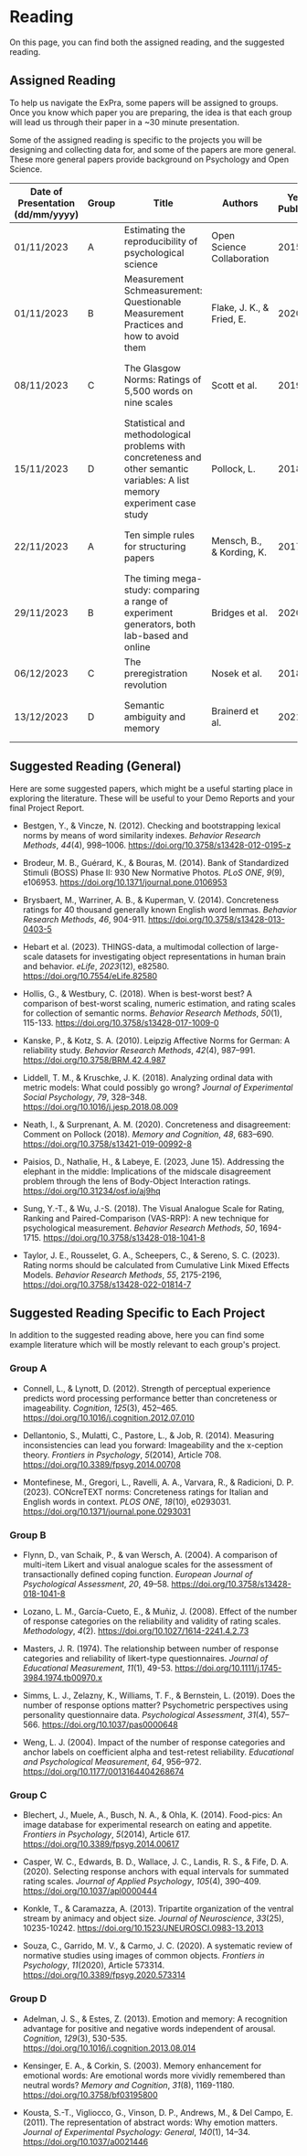 # Reading

On this page, you can find both the assigned reading, and the suggested reading.

## Assigned Reading

To help us navigate the ExPra, some papers will be assigned to groups. Once you know which paper you are preparing, the idea is that each group will lead us through their paper in a ~30 minute presentation.

Some of the assigned reading is specific to the projects you will be designing and collecting data for, and some of the papers are more general. These more general papers provide background on Psychology and Open Science.

| Date of Presentation (dd/mm/yyyy) | Group | Title | Authors | Year of Publication | Link |
|-----------------------------------| ----- |-------| ------- | ------------------- | ---- |
| 01/11/2023 | A | Estimating the reproducibility of psychological science | Open Science Collaboration | 2015 | [*Science*, *349*(6251)](https://doi.org/10.1126/science.aac4716) |
| 01/11/2023 | B | Measurement Schmeasurement: Questionable Measurement Practices and how to avoid them  | Flake, J. K., & Fried, E. | 2020 | [*Advances in Methods and Practices in Psychological Science*, *3*(4), 456-465](https://doi.org/10.1177/2515245920952393) |
| 08/11/2023 | C | The Glasgow Norms: Ratings of 5,500 words on nine scales | Scott et al. | 2019 | [*Behavior Research Methods*, *51*(3), 1258–1270](https://doi.org/10.3758/s13428-018-1099-3) |
| 15/11/2023 | D | Statistical and methodological problems with concreteness and other semantic variables: A list memory experiment case study | Pollock, L. | 2018 | [*Behavior Research Methods*, *50*(3), 1198–1216](https://doi.org/10.3758/s13428-017-0938-y) |
| 22/11/2023 | A | Ten simple rules for structuring papers | Mensch, B., & Kording, K. | 2017 | [*PLOS Computational Biology* *13*(9): e1005619](https://doi.org/10.1371/journal.pcbi.1005619) |
| 29/11/2023 | B | The timing mega-study: comparing a range of experiment generators, both lab-based and online | Bridges et al. | 2020 | [*PeerJ*, 8:e9414](http://doi.org/10.7717/peerj.9414) |
| 06/12/2023 | C | The preregistration revolution | Nosek et al. | 2018 | [*PNAS*, *115*(11), 2600-2606](https://doi.org/10.1073/pnas.1708274114) |
| 13/12/2023 | D | Semantic ambiguity and memory | Brainerd et al. | 2021 | [*Journal of Memory and Language*, *121*, 104286](https://doi.org/10.1016/j.jml.2021.104286) |

## Suggested Reading (General)

Here are some suggested papers, which might be a useful starting place in exploring the literature. These will be useful to your Demo Reports and your final Project Report.

* Bestgen, Y., & Vincze, N. (2012). Checking and bootstrapping lexical norms by means of word similarity indexes. *Behavior Research Methods*, *44*(4), 998–1006. https://doi.org/10.3758/s13428-012-0195-z

* Brodeur, M. B., Guérard, K., & Bouras, M. (2014). Bank of Standardized Stimuli (BOSS) Phase II: 930 New Normative Photos. *PLoS ONE*, *9*(9), e106953. https://doi.org/10.1371/journal.pone.0106953

* Brysbaert, M., Warriner, A. B., & Kuperman, V. (2014). Concreteness ratings for 40 thousand generally known English word lemmas. *Behavior Research Methods*, *46*, 904-911. https://doi.org/10.3758/s13428-013-0403-5

* Hebart et al. (2023). THINGS-data, a multimodal collection of large-scale datasets for investigating object representations in human brain and behavior. *eLife*, *2023*(12), e82580. https://doi.org/10.7554/eLife.82580

* Hollis, G., & Westbury, C. (2018). When is best-worst best? A comparison of best-worst scaling, numeric estimation, and rating scales for collection of semantic norms. *Behavior Research Methods*, *50*(1), 115-133. https://doi.org/10.3758/s13428-017-1009-0

* Kanske, P., & Kotz, S. A. (2010). Leipzig Affective Norms for German: A reliability study. *Behavior Research Methods*, *42*(4), 987–991. https://doi.org/10.3758/BRM.42.4.987

* Liddell, T. M., & Kruschke, J. K. (2018). Analyzing ordinal data with metric models: What could possibly go wrong? *Journal of Experimental Social Psychology*, *79*, 328–348. https://doi.org/10.1016/j.jesp.2018.08.009

* Neath, I., & Surprenant, A. M. (2020). Concreteness and disagreement: Comment on Pollock (2018). *Memory and Cognition*, *48*, 683–690. https://doi.org/10.3758/s13421-019-00992-8

* Paisios, D., Nathalie, H., & Labeye, E. (2023, June 15). Addressing the elephant in the middle: Implications of the midscale disagreement problem through the lens of Body-Object Interaction ratings. https://doi.org/10.31234/osf.io/aj9hq

* Sung, Y.-T., & Wu, J.-S. (2018). The Visual Analogue Scale for Rating, Ranking and Paired-Comparison (VAS-RRP): A new technique for psychological measurement. *Behavior Research Methods*, *50*, 1694-1715. https://doi.org/10.3758/s13428-018-1041-8

* Taylor, J. E., Rousselet, G. A., Scheepers, C., & Sereno, S. C. (2023). Rating norms should be calculated from Cumulative Link Mixed Effects Models. *Behavior Research Methods*, *55*, 2175-2196, https://doi.org/10.3758/s13428-022-01814-7

## Suggested Reading Specific to Each Project

In addition to the suggested reading above, here you can find some example literature which will be mostly relevant to each group's project.

### Group A

* Connell, L., & Lynott, D. (2012). Strength of perceptual experience predicts word processing performance better than concreteness or imageability. *Cognition*, *125*(3), 452–465. https://doi.org/10.1016/j.cognition.2012.07.010

* Dellantonio, S., Mulatti, C., Pastore, L., & Job, R. (2014). Measuring inconsistencies can lead you forward: Imageability and the x-ception theory. *Frontiers in Psychology*, *5*(2014), Article 708. https://doi.org/10.3389/fpsyg.2014.00708

* Montefinese,  M., Gregori, L., Ravelli, A. A., Varvara, R., & Radicioni, D. P. (2023). CONcreTEXT norms: Concreteness ratings for Italian and English words in context. *PLOS ONE*, *18*(10), e0293031. https://doi.org/10.1371/journal.pone.0293031

### Group B

* Flynn, D., van Schaik, P., & van Wersch, A. (2004). A comparison of multi-item Likert and visual analogue scales for the assessment of transactionally defined coping function. *European Journal of Psychological Assessment*, *20*, 49–58. https://doi.org/10.3758/s13428-018-1041-8

* Lozano, L. M., García-Cueto, E., & Muñiz, J. (2008). Effect of the number of response categories on the reliability and validity of rating scales. *Methodology*, *4*(2). https://doi.org/10.1027/1614-2241.4.2.73

* Masters, J. R. (1974). The relationship between number of response categories and reliability of likert-type questionnaires. *Journal of Educational Measurement*, *11*(1), 49-53. https://doi.org/10.1111/j.1745-3984.1974.tb00970.x

* Simms, L. J., Zelazny, K., Williams, T. F., & Bernstein, L. (2019). Does the number of response options matter? Psychometric perspectives using personality questionnaire data. *Psychological Assessment*, *31*(4), 557–566. https://doi.org/10.1037/pas0000648

* Weng, L. J. (2004). Impact of the number of response categories and anchor labels on coefficient alpha and test-retest reliability. *Educational and Psychological Measurement*, *64*, 956–972. https://doi.org/10.1177/0013164404268674

### Group C

* Blechert, J., Muele, A., Busch, N. A., & Ohla, K. (2014). Food-pics: An image database for experimental research on eating and appetite. *Frontiers in Psychology*, *5*(2014), Article 617. https://doi.org/10.3389/fpsyg.2014.00617

* Casper, W. C., Edwards, B. D., Wallace, J. C., Landis, R. S., & Fife, D. A. (2020). Selecting response anchors with equal intervals for summated rating scales. *Journal of Applied Psychology*, *105*(4), 390–409. https://doi.org/10.1037/apl0000444

* Konkle, T., & Caramazza, A. (2013). Tripartite organization of the ventral stream by animacy and object size. *Journal of Neuroscience*, *33*(25), 10235-10242. https://doi.org/10.1523/JNEUROSCI.0983-13.2013

* Souza, C., Garrido, M. V., & Carmo, J. C. (2020). A systematic review of normative studies using images of common objects. *Frontiers in Psychology*, *11*(2020), Article 573314. https://doi.org/10.3389/fpsyg.2020.573314

### Group D

* Adelman, J. S., & Estes, Z. (2013). Emotion and memory: A recognition advantage for positive and negative words independent of arousal. *Cognition*, *129*(3), 530-535. https://doi.org/10.1016/j.cognition.2013.08.014

* Kensinger, E. A., & Corkin, S. (2003). Memory enhancement for emotional words: Are emotional words more vividly remembered than neutral words? *Memory and Cognition*, *31*(8), 1169-1180. https://doi.org/10.3758/bf03195800

* Kousta, S.-T., Vigliocco, G., Vinson, D. P., Andrews, M., & Del Campo, E. (2011). The representation of abstract words: Why emotion matters. *Journal of Experimental Psychology: General*, *140*(1), 14–34. https://doi.org/10.1037/a0021446
